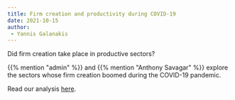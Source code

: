 ```yaml
---
title: Firm creation and productivity during COVID-19
date: 2021-10-15
author: 
 - Yannis Galanakis
---
```


Did firm creation take place in productive sectors?

<!--more-->

{{% mention "admin" %}} and {{% mention "Anthony Savagar" %}} explore the sectors whose firm creation boomed during the COVID-19 pandemic. 

Read our analysis [here](/reports/specialised/productivity/).


